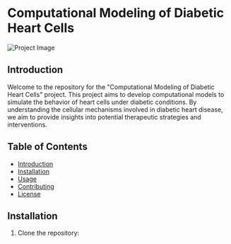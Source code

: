 # Computational Modeling of Diabetic Heart Cells

![Project Image](project_image.png)

## Introduction

Welcome to the repository for the "Computational Modeling of Diabetic Heart Cells" project. This project aims to develop computational models to simulate the behavior of heart cells under diabetic conditions. By understanding the cellular mechanisms involved in diabetic heart disease, we aim to provide insights into potential therapeutic strategies and interventions.

## Table of Contents

- [Introduction](#introduction)
- [Installation](#installation)
- [Usage](#usage)
- [Contributing](#contributing)
- [License](#license)


## Installation

1. Clone the repository:

